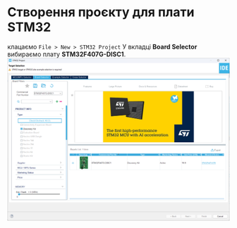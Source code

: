 # Створення проєкту для плати STM32
клацаємо `File > New > STM32 Project`
У вкладці **Board Selector** вибираємо плату **STM32F407G-DISC1**.  
![alt text](image.png)